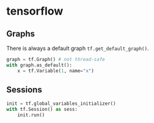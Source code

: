 # tensorflow

## Graphs

There is always a default graph `tf.get_default_graph()`.

```python
graph = tf.Graph() # not thread-safe
with graph.as_default():
	x = tf.Variable(1, name="x")
```

## Sessions
```python
init = tf.global_variables_initializer()
with tf.Session() as sess:
	init.run()
```
